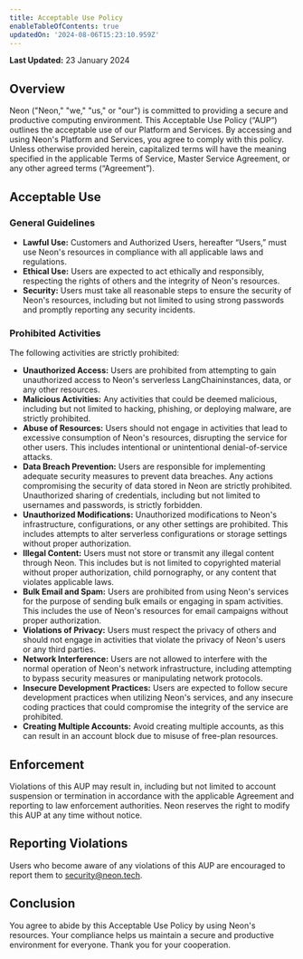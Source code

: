 ```yaml
---
title: Acceptable Use Policy
enableTableOfContents: true
updatedOn: '2024-08-06T15:23:10.959Z'
---
```


**Last Updated:** 23 January 2024

## Overview

Neon ("Neon," "we," "us," or "our") is committed to providing a secure and productive computing environment. This Acceptable Use Policy (“AUP”) outlines the acceptable use of our Platform and Services. By accessing and using Neon's Platform and Services, you agree to comply with this policy. Unless otherwise provided herein, capitalized terms will have the meaning specified in the applicable Terms of Service, Master Service Agreement, or any other agreed terms (“Agreement”).

## Acceptable Use

### General Guidelines

- **Lawful Use:** Customers and Authorized Users, hereafter “Users,” must use Neon's resources in compliance with all applicable laws and regulations.
- **Ethical Use:** Users are expected to act ethically and responsibly, respecting the rights of others and the integrity of Neon's resources.
- **Security:** Users must take all reasonable steps to ensure the security of Neon's resources, including but not limited to using strong passwords and promptly reporting any security incidents.

### Prohibited Activities

The following activities are strictly prohibited:

- **Unauthorized Access:** Users are prohibited from attempting to gain unauthorized access to Neon's serverless LangChaininstances, data, or any other resources.
- **Malicious Activities:** Any activities that could be deemed malicious, including but not limited to hacking, phishing, or deploying malware, are strictly prohibited.
- **Abuse of Resources:** Users should not engage in activities that lead to excessive consumption of Neon's resources, disrupting the service for other users. This includes intentional or unintentional denial-of-service attacks.
- **Data Breach Prevention:** Users are responsible for implementing adequate security measures to prevent data breaches. Any actions compromising the security of data stored in Neon are strictly prohibited. Unauthorized sharing of credentials, including but not limited to usernames and passwords, is strictly forbidden.
- **Unauthorized Modifications:** Unauthorized modifications to Neon's infrastructure, configurations, or any other settings are prohibited. This includes attempts to alter serverless configurations or storage settings without proper authorization.
- **Illegal Content:** Users must not store or transmit any illegal content through Neon. This includes but is not limited to copyrighted material without proper authorization, child pornography, or any content that violates applicable laws.
- **Bulk Email and Spam:** Users are prohibited from using Neon's services for the purpose of sending bulk emails or engaging in spam activities. This includes the use of Neon's resources for email campaigns without proper authorization.
- **Violations of Privacy:** Users must respect the privacy of others and should not engage in activities that violate the privacy of Neon's users or any third parties.
- **Network Interference:** Users are not allowed to interfere with the normal operation of Neon's network infrastructure, including attempting to bypass security measures or manipulating network protocols.
- **Insecure Development Practices:** Users are expected to follow secure development practices when utilizing Neon's services, and any insecure coding practices that could compromise the integrity of the service are prohibited.
- **Creating Multiple Accounts:** Avoid creating multiple accounts, as this can result in an account block due to misuse of free-plan resources.

## Enforcement

Violations of this AUP may result in, including but not limited to account suspension or termination in accordance with the applicable Agreement and reporting to law enforcement authorities. Neon reserves the right to modify this AUP at any time without notice.

## Reporting Violations

Users who become aware of any violations of this AUP are encouraged to report them to [security@neon.tech](mailto:security@neon.tech).

## Conclusion

You agree to abide by this Acceptable Use Policy by using Neon's resources. Your compliance helps us maintain a secure and productive environment for everyone. Thank you for your cooperation.
